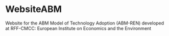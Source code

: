 # WebsiteABM
 Website for the ABM Model of Technology Adoption (ABM-REN) developed at RFF-CMCC: European Institute on Economics and the Environment
